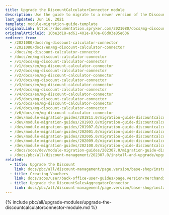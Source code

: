 ```yaml
---
title: Upgrade the DiscountCalculatorConnector module
description: Use the guide to migrate to a newer version of the DiscountCalculatorConnector module.
last_updated: Jun 16, 2021
template: module-migration-guide-template
originalLink: https://documentation.spryker.com/2021080/docs/mg-discount-calculator-connector
originalArticleId: 10be2d18-ad61-401e-870a-66d03e85e636
redirect_from:
  - /2021080/docs/mg-discount-calculator-connector
  - /2021080/docs/en/mg-discount-calculator-connector
  - /docs/mg-discount-calculator-connector
  - /docs/en/mg-discount-calculator-connector
  - /v1/docs/mg-discount-calculator-connector
  - /v1/docs/en/mg-discount-calculator-connector
  - /v2/docs/mg-discount-calculator-connector
  - /v2/docs/en/mg-discount-calculator-connector
  - /v3/docs/mg-discount-calculator-connector
  - /v3/docs/en/mg-discount-calculator-connector
  - /v4/docs/mg-discount-calculator-connector
  - /v4/docs/en/mg-discount-calculator-connector
  - /v5/docs/mg-discount-calculator-connector
  - /v5/docs/en/mg-discount-calculator-connector
  - /v6/docs/mg-discount-calculator-connector
  - /v6/docs/en/mg-discount-calculator-connector
  - /dev/module-migration-guides/201811.0/migration-guide-discountcalculatorconnector.html
  - /dev/module-migration-guides/201903.0/migration-guide-discountcalculatorconnector.html
  - /dev/module-migration-guides/201907.0/migration-guide-discountcalculatorconnector.html
  - /dev/module-migration-guides/202001.0/migration-guide-discountcalculatorconnector.html
  - /dev/module-migration-guides/202005.0/migration-guide-discountcalculatorconnector.html
  - /dev/module-migration-guides/202009.0/migration-guide-discountcalculatorconnector.html
  - /dev/module-migration-guides/202108.0/migration-guide-discountcalculatorconnector.html
  - /docs/scos/dev/module-migration-guides/202307.0/migration-guide-discountcalculatorconnector.html  
  - /docs/pbc/all/discount-management/202307.0/install-and-upgrade/upgrade-the-discountcalculatorconnector-module.html  
related:
  - title: Upgrade the Discount
    link: docs/pbc/all/discount-management/page.version/base-shop/install-and-upgrade/upgrade-the-discount-module.html
  - title: Creating Vouchers
    link: docs/scos/user/back-office-user-guides/page.version/merchandising/discount/creating-vouchers.html
  - title: Upgrade the DiscountSalesAggregatorConnector
    link: docs/pbc/all/discount-management/page.version/base-shop/install-and-upgrade/upgrade-the-discountsalesaggregatorconnector-module.html
---
```


{% include pbc/all/upgrade-modules/upgrade-the-discountcalculatorconnector-module.md %} <!-- To edit, see /_includes/pbc/all/upgrade-modules/upgrade-the-discountcalculatorconnector-module.md -->
